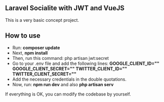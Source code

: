 
## Laravel Socialite with JWT and VueJS
This is a very basic concept project.
## How to use

- Run: **composer update**
- Next, **npm install**
- Then, run this command: php artisan jwt:secret
- Go to your .env file and add the following lines:
**GOOGLE_CLIENT_ID=""
GOOGLE_CLIENT_SECRET=""
TWITTER_CLIENT_ID=""
TWITTER_CLIENT_SECRET=""**
- Add the necessary credentials in the double quotations.
- Now, run: **npm run dev** and also **php artisan serv**

If everything is OK, you can modify the codebase by yourself.
